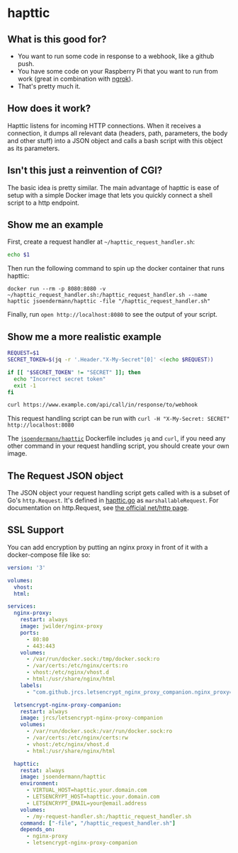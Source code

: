 # hapttic

## What is this good for?

- You want to run some code in response to a webhook, like a github push.
- You have some code on your Raspberry Pi that you want to run from work (great in combination with [ngrok](https://ngrok.com/)).
- That's pretty much it.

## How does it work?

Hapttic listens for incoming HTTP connections. When it receives a connection, it dumps all relevant data (headers, path, parameters, the body and other stuff) into a JSON object and calls a bash script with this object as its parameters.

## Isn't this just a reinvention of CGI?

The basic idea is pretty similar. The main advantage of hapttic is ease of setup with a simple Docker image that lets you quickly connect a shell script to a http endpoint.

## Show me an example

First, create a request handler at `~/hapttic_request_handler.sh`:

```bash
echo $1
```

Then run the following command to spin up the docker container that runs hapttic:

`docker run --rm -p 8080:8080 -v ~/hapttic_request_handler.sh:/hapttic_request_handler.sh --name hapttic jsoendermann/hapttic -file "/hapttic_request_handler.sh"`

Finally, run `open http://localhost:8080` to see the output of your script.

## Show me a more realistic example

```bash
REQUEST=$1
SECRET_TOKEN=$(jq -r '.Header."X-My-Secret"[0]' <(echo $REQUEST))

if [[ "$SECRET_TOKEN" != "SECRET" ]]; then
  echo "Incorrect secret token"
  exit -1
fi

curl https://www.example.com/api/call/in/response/to/webhook
```

This request handling script can be run with `curl -H "X-My-Secret: SECRET" http://localhost:8080`

The [`jsoendermann/hapttic`](https://hub.docker.com/r/jsoendermann/hapttic/) Dockerfile includes `jq` and `curl`, if you need any other command in your request handling script, you should create your own image.

## The Request JSON object

The JSON object your request handling script gets called with is a subset of Go's `http.Request`. It's defined in [hapttic.go](https://github.com/jsoendermann/hapttic/blob/master/hapttic.go) as `marshallableRequest`. For documentation on http.Request, see [the official net/http page](https://golang.org/pkg/net/http/#Request).

## SSL Support

You can add encryption by putting an nginx proxy in front of it with a docker-compose file like so:

```yaml
version: '3'

volumes:
  vhost:
  html:

services:
  nginx-proxy:
    restart: always
    image: jwilder/nginx-proxy
    ports:
      - 80:80
      - 443:443
    volumes:
      - /var/run/docker.sock:/tmp/docker.sock:ro
      - /var/certs:/etc/nginx/certs:ro
      - vhost:/etc/nginx/vhost.d
      - html:/usr/share/nginx/html
    labels:
      - "com.github.jrcs.letsencrypt_nginx_proxy_companion.nginx_proxy=true"

  letsencrypt-nginx-proxy-companion:
    restart: always
    image: jrcs/letsencrypt-nginx-proxy-companion
    volumes:
      - /var/run/docker.sock:/var/run/docker.sock:ro
      - /var/certs:/etc/nginx/certs:rw
      - vhost:/etc/nginx/vhost.d
      - html:/usr/share/nginx/html

  hapttic:
    restat: always
    image: jsoendermann/hapttic
    environment:
      - VIRTUAL_HOST=hapttic.your.domain.com                                # Replace this
      - LETSENCRYPT_HOST=hapttic.your.domain.com                            # Replace this
      - LETSENCRYPT_EMAIL=your@email.address                                # Replace this
    volumes:
      - /my-request-handler.sh:/hapttic_request_handler.sh                  # Replace this
    command: ["-file", "/hapttic_request_handler.sh"]
    depends_on:
      - nginx-proxy
      - letsencrypt-nginx-proxy-companion
```
